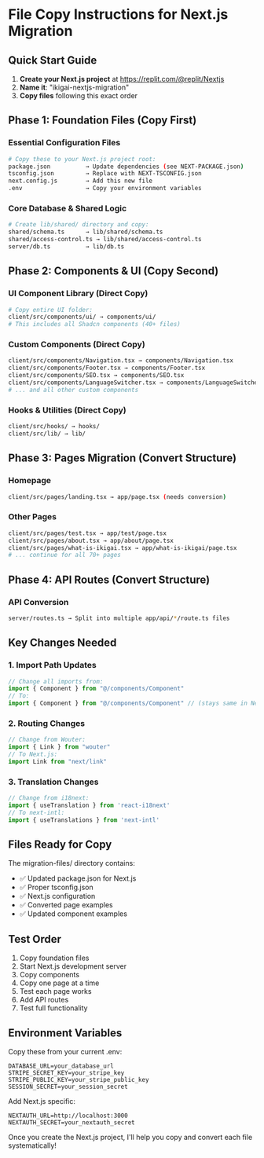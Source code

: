 # File Copy Instructions for Next.js Migration

## Quick Start Guide

1. **Create your Next.js project** at https://replit.com/@replit/Nextjs
2. **Name it**: "ikigai-nextjs-migration"  
3. **Copy files** following this exact order

## Phase 1: Foundation Files (Copy First)

### Essential Configuration Files
```bash
# Copy these to your Next.js project root:
package.json          → Update dependencies (see NEXT-PACKAGE.json)
tsconfig.json         → Replace with NEXT-TSCONFIG.json
next.config.js        → Add this new file
.env                  → Copy your environment variables
```

### Core Database & Shared Logic
```bash
# Create lib/shared/ directory and copy:
shared/schema.ts      → lib/shared/schema.ts
shared/access-control.ts → lib/shared/access-control.ts
server/db.ts          → lib/db.ts
```

## Phase 2: Components & UI (Copy Second)

### UI Component Library (Direct Copy)
```bash
# Copy entire UI folder:
client/src/components/ui/ → components/ui/
# This includes all Shadcn components (40+ files)
```

### Custom Components (Direct Copy)
```bash
client/src/components/Navigation.tsx → components/Navigation.tsx
client/src/components/Footer.tsx → components/Footer.tsx
client/src/components/SEO.tsx → components/SEO.tsx
client/src/components/LanguageSwitcher.tsx → components/LanguageSwitcher.tsx
# ... and all other custom components
```

### Hooks & Utilities (Direct Copy)
```bash
client/src/hooks/ → hooks/
client/src/lib/ → lib/
```

## Phase 3: Pages Migration (Convert Structure)

### Homepage
```bash
client/src/pages/landing.tsx → app/page.tsx (needs conversion)
```

### Other Pages  
```bash
client/src/pages/test.tsx → app/test/page.tsx
client/src/pages/about.tsx → app/about/page.tsx
client/src/pages/what-is-ikigai.tsx → app/what-is-ikigai/page.tsx
# ... continue for all 70+ pages
```

## Phase 4: API Routes (Convert Structure)

### API Conversion
```bash
server/routes.ts → Split into multiple app/api/*/route.ts files
```

## Key Changes Needed

### 1. Import Path Updates
```typescript
// Change all imports from:
import { Component } from "@/components/Component"
// To:
import { Component } from "@/components/Component" // (stays same in Next.js)
```

### 2. Routing Changes  
```typescript
// Change from Wouter:
import { Link } from "wouter"
// To Next.js:
import Link from "next/link"
```

### 3. Translation Changes
```typescript
// Change from i18next:
import { useTranslation } from 'react-i18next'
// To next-intl:
import { useTranslations } from 'next-intl'
```

## Files Ready for Copy

The migration-files/ directory contains:
- ✅ Updated package.json for Next.js
- ✅ Proper tsconfig.json
- ✅ Next.js configuration
- ✅ Converted page examples
- ✅ Updated component examples

## Test Order

1. Copy foundation files
2. Start Next.js development server
3. Copy components
4. Copy one page at a time
5. Test each page works
6. Add API routes
7. Test full functionality

## Environment Variables

Copy these from your current .env:
```
DATABASE_URL=your_database_url
STRIPE_SECRET_KEY=your_stripe_key
STRIPE_PUBLIC_KEY=your_stripe_public_key
SESSION_SECRET=your_session_secret
```

Add Next.js specific:
```
NEXTAUTH_URL=http://localhost:3000
NEXTAUTH_SECRET=your_nextauth_secret
```

Once you create the Next.js project, I'll help you copy and convert each file systematically!